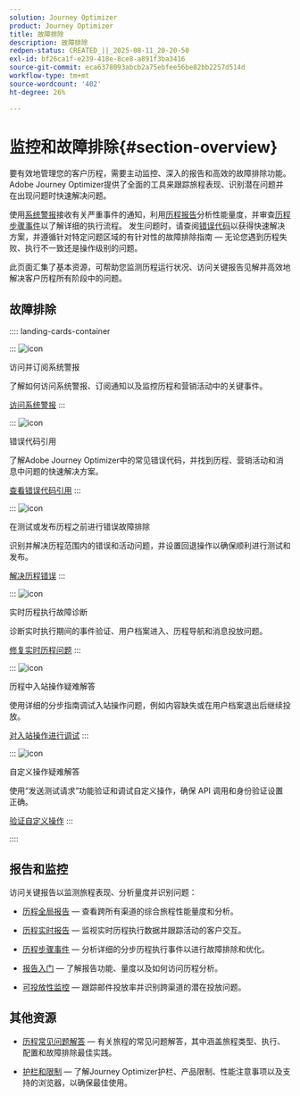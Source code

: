 ```yaml
---
solution: Journey Optimizer
product: Journey Optimizer
title: 故障排除
description: 故障排除
redpen-status: CREATED_||_2025-08-11_20-20-50
exl-id: bf26ca1f-e239-418e-8ce8-a891f3ba3416
source-git-commit: eca6378093abcb2a75ebfee56be82bb2257d514d
workflow-type: tm+mt
source-wordcount: '402'
ht-degree: 26%

---
```


# 监控和故障排除{#section-overview}

要有效地管理您的客户历程，需要主动监控、深入的报告和高效的故障排除功能。 Adobe Journey Optimizer提供了全面的工具来跟踪旅程表现、识别潜在问题并在出现问题时快速解决问题。

使用[系统警报](../using/reports/alerts.md)接收有关严重事件的通知，利用[历程报告](../using/reports/journey-global-report-cja.md)分析性能量度，并审查[历程步骤事件](../using/reports/journey-step-events-overview.md)以了解详细的执行流程。 发生问题时，请查阅[错误代码](../using/building-journeys/error-codes-reference.md)以获得快速解决方案，并遵循针对特定问题区域的有针对性的故障排除指南 — 无论您遇到历程失败、执行不一致还是操作级别的问题。

此页面汇集了基本资源，可帮助您监测历程运行状况、访问关键报告见解并高效地解决客户历程所有阶段中的问题。

## 故障排除

:::: landing-cards-container

:::
![icon](https://cdn.experienceleague.adobe.com/icons/bell.svg)

访问并订阅系统警报

了解如何访问系统警报、订阅通知以及监控历程和营销活动中的关键事件。

[访问系统警报](../using/reports/alerts.md)
:::

:::
![icon](https://cdn.experienceleague.adobe.com/icons/book.svg)

错误代码引用

了解Adobe Journey Optimizer中的常见错误代码，并找到历程、营销活动和消息中问题的快速解决方案。

[查看错误代码引用](../using/building-journeys/error-codes-reference.md)
:::

:::
![icon](https://cdn.experienceleague.adobe.com/icons/list-check.svg)

在测试或发布历程之前进行错误故障排除

识别并解决历程范围内的错误和活动问题，并设置回退操作以确保顺利进行测试和发布。

[解决历程错误](../using/building-journeys/troubleshooting.md)
:::

:::
![icon](https://cdn.experienceleague.adobe.com/icons/code-branch.svg)

实时历程执行故障诊断

诊断实时执行期间的事件验证、用户档案进入、历程导航和消息投放问题。

[修复实时历程问题](../using/building-journeys/troubleshooting-execution.md)
:::

:::
![icon](https://cdn.experienceleague.adobe.com/icons/puzzle-piece.svg)

历程中入站操作疑难解答

使用详细的分步指南调试入站操作问题，例如内容缺失或在用户档案退出后继续投放。

[对入站操作进行调试](../using/building-journeys/troubleshooting-inbound.md)
:::

:::
![icon](https://cdn.experienceleague.adobe.com/icons/gear.svg)

自定义操作疑难解答

使用“发送测试请求”功能验证和调试自定义操作，确保 API 调用和身份验证设置正确。

[验证自定义操作](../using/action/troubleshoot-custom-action.md)
:::

::::

## 报告和监控

访问关键报告以监测旅程表现、分析量度并识别问题：

* [历程全局报告](../using/reports/journey-global-report-cja.md) — 查看跨所有渠道的综合旅程性能量度和分析。

* [历程实时报告](../using/reports/journey-live-report.md) — 监视实时历程执行数据并跟踪活动的客户交互。

* [历程步骤事件](../using/reports/journey-step-events-overview.md) — 分析详细的分步历程执行事件以进行故障排除和优化。

* [报告入门](../using/reports/report-gs-cja.md) — 了解报告功能、量度以及如何访问历程分析。

* [可投放性监控](../using/reports/deliverability.md) — 跟踪邮件投放率并识别跨渠道的潜在投放问题。

## 其他资源

* [历程常见问题解答](../using/building-journeys/journey-faq.md) — 有关旅程的常见问题解答，其中涵盖旅程类型、执行、配置和故障排除最佳实践。

* [护栏和限制](../using/start/guardrails.md) — 了解Journey Optimizer护栏、产品限制、性能注意事项以及支持的浏览器，以确保最佳使用。

